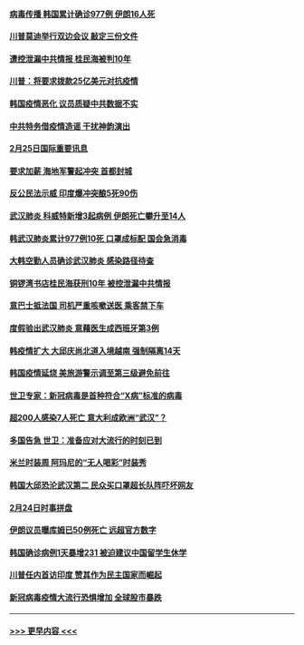 #### [病毒传播 韩国累计确诊977例 伊朗16人死](../pages/prog202/a102785496.md?t=02260331) 
#### [川普莫迪举行双边会议 敲定三份文件](../pages/prog202/a102785486.md?t=02260331) 
#### [遭控泄漏中共情报 桂民海被判10年](../pages/prog202/a102785499.md?t=02260331) 
#### [川普：将要求拨款25亿美元对抗疫情](../pages/prog202/a102785490.md?t=02260331) 
#### [韩国疫情恶化 议员质疑中共数据不实](../pages/prog202/a102785460.md?t=02260331) 
#### [中共特务借疫情造谣 干扰神韵演出](../pages/prog202/a102785446.md?t=02260331) 
#### [2月25日国际重要讯息](../pages/prog202/a102785315.md?t=02260331) 
#### [要求加薪 海地军警起冲突 首都封城](../pages/prog202/a102785256.md?t=02260331) 
#### [反公民法示威 印度爆冲突酿5死90伤](../pages/prog202/a102785244.md?t=02260331) 
#### [武汉肺炎 科威特新增3起病例 伊朗死亡攀升至14人](../pages/prog202/a102785229.md?t=02260331) 
#### [韩武汉肺炎累计977例10死 口罩成标配 国会急消毒](../pages/prog202/a102784917.md?t=02260331) 
#### [大韩空勤人员确诊武汉肺炎 感染路径待查](../pages/prog202/a102785145.md?t=02260331) 
#### [铜锣湾书店桂民海获刑10年 被控泄漏中共情报](../pages/prog202/a102785088.md?t=02260331) 
#### [意巴士抵法国 司机严重咳嗽送医 乘客禁下车](../pages/prog202/a102785016.md?t=02260331) 
#### [度假验出武汉肺炎 意藉医生成西班牙第3例](../pages/prog202/a102785005.md?t=02260331) 
#### [韩疫情扩大 大邱庆尚北道入境越南 强制隔离14天](../pages/prog202/a102784992.md?t=02260331) 
#### [韩国疫情延烧 美旅游警示调至第三级避免前往](../pages/prog202/a102784949.md?t=02260331) 
#### [世卫专家：新冠病毒是首种符合“X病”标准的病毒](../pages/prog202/a102784702.md?t=02260331) 
#### [超200人感染7人死亡 意大利成欧洲“武汉”？](../pages/prog202/a102784822.md?t=02260331) 
#### [多国告急 世卫：准备应对大流行的时刻已到](../pages/prog202/a102784810.md?t=02260331) 
#### [米兰时装周 阿玛尼的“无人喝彩”时装秀](../pages/prog202/a102784750.md?t=02260331) 
#### [韩国大邱恐沦武汉第二 民众买口罩超长队阵吓坏网友](../pages/prog202/a102784714.md?t=02260331) 
#### [2月24日时事拼盘](../pages/prog202/a102784745.md?t=02260331) 
#### [伊朗议员曝库姆已50例死亡 远超官方数字](../pages/prog202/a102784656.md?t=02260331) 
#### [韩国确诊病例1天暴增231 被迫建议中国留学生休学](../pages/prog202/a102784629.md?t=02260331) 
#### [川普任内首访印度 赞其作为民主国家而崛起](../pages/prog202/a102784631.md?t=02260331) 
#### [新冠病毒疫情大流行恐惧增加 全球股市暴跌](../pages/prog202/a102784603.md?t=02260331) 

----
#### [ >>> 更早内容 <<< ](../indexes/prog202-earlier.md)
